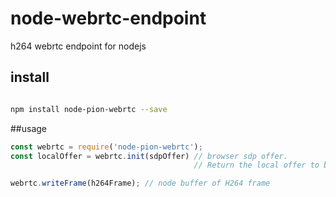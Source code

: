 # node-webrtc-endpoint
h264 webrtc endpoint for nodejs

## install

```bash

npm install node-pion-webrtc --save

```

##usage

```js
const webrtc = require('node-pion-webrtc');
const localOffer = webrtc.init(sdpOffer) // browser sdp offer.
                                         // Return the local offer to be send to browser

webrtc.writeFrame(h264Frame); // node buffer of H264 frame

```
